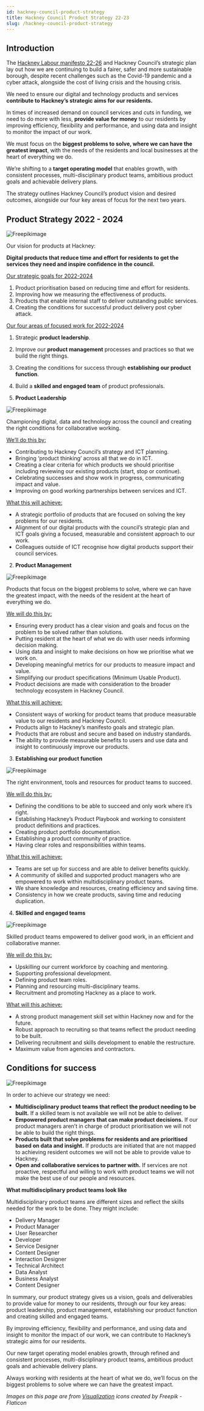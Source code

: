 ```yaml
---
id: hackney-council-product-strategy
title: Hackney Council Product Strategy 22-23
slug: /hackney-council-product-strategy
---
```


## Introduction

The [Hackney Labour manifesto 22-26](https://www.hackney-labour.org.uk/wp-content/uploads/2022/04/Hackney-Labour-2022-26-manifesto-%E2%94%80-Working-Together-for-a-Better-Hackney.pdf) and Hackney Council’s strategic plan lay out how we are continuing to build a fairer, safer and more sustainable borough, despite recent challenges such as the Covid-19 pandemic and a cyber attack, alongside the cost of living crisis and the housing crisis.

We need to ensure our digital and technology products and services **contribute to Hackney’s strategic aims for our residents.**

In times of increased demand on council services and cuts in funding, we need to do more with less, **provide value for money** to our residents by improving efficiency, flexibility and performance, and using data and insight to monitor the impact of our work.

We must focus on the **biggest problems to solve, where we can have the greatest impact**, with the needs of the residents and local businesses at the heart of everything we do.

We’re shifting to a **target operating model** that enables growth, with consistent processes, multi-disciplinary product teams, ambitious product goals and achievable delivery plans.

The strategy outlines Hackney Council’s product vision and desired outcomes, alongside our four key areas of focus for the next two years.

## Product Strategy 2022 - 2024

![Freepikimage](../docs/images/HC-product-strategy/vision.png)

Our vision for products at Hackney:

**Digital products that reduce time and effort for residents to get the services they need and inspire confidence in the council.**

<u>Our strategic goals for 2022-2024</u>

1. Product prioritisation based on reducing time and effort for residents.
2. Improving how we measuring the effectiveness of products.
3. Products that enable internal staff to deliver outstanding public services.
4. Creating the conditions for successful product delivery post cyber attack.

<u>Our four areas of focused work for 2022-2024</u>

1. Strategic **product leadership**.
2. Improve our **product management** processes and practices so that we build the right things.
3. Creating the conditions for success through **establishing our product function**.
4. Build a **skilled and engaged team** of product professionals.


1. **Product Leadership**

![Freepikimage](../docs/images/HC-product-strategy/ProductLeadership.png)

Championing digital, data and technology across the council and creating the right conditions for collaborative working.

<u>We’ll do this by:</u>

- Contributing to Hackney Council’s strategy and ICT planning.
- Bringing ‘product thinking’ across all that we do in ICT.
- Creating a clear criteria for which products we should prioritise including  reviewing our existing products (start, stop or continue).
- Celebrating  successes and show work in progress, communicating impact and value.
- Improving on good working partnerships between services and ICT.

<u>What this will achieve:</u>

- A strategic portfolio of products that are focused on solving the key problems for our residents.
- Alignment of our digital products with the council’s strategic plan and ICT goals giving a focused, measurable and consistent approach to our work.
- Colleagues outside of ICT recognise how digital products support their council services.

2.  **Product Management**

![Freepikimage](../docs/images/HC-product-strategy/ProductManagement.png)

Products that focus on the biggest problems to solve, where we can have the greatest impact, with the needs of the resident at the heart of everything we do.

<u>We will do this by:</u>

- Ensuring every product has a clear vision and goals and focus on the problem to be solved rather than solutions.
- Putting resident at the heart of what we do with user needs informing decision making.
- Using data and insight to make decisions on how we prioritise what we work on.
- Developing meaningful metrics for our products to measure impact and value.
- Simplifying our product specifications (Minimum Usable Product).
- Product decisions are made with consideration to the broader technology ecosystem in Hackney Council.

<u>What this will achieve:</u>

- Consistent ways of working for product teams that produce measurable value to our residents and Hackney Council.
- Products align to Hackney’s manifesto goals and strategic plan.
- Products that are robust and secure and based on industry standards.
- The ability to provide measurable benefits to users and use data and insight to continuously improve our products.

3. **Establishing our product function**

![Freepikimage](../docs/images/HC-product-strategy/ProductFunction.png)

The right environment, tools and resources for product teams to succeed.

<u>We will do this by:</u>

- Defining the conditions to be able to succeed and only work where it’s right.
- Establishing Hackney’s Product Playbook and working to consistent product definitions and practices.
- Creating product portfolio documentation.
- Establishing a product community of practice.
- Having clear roles and responsibilities within teams.

<u>What this will achieve:</u>

- Teams are set up for success and are able to deliver benefits quickly.
- A community of skilled and supported product managers who are empowered to work within multidisciplinary product teams.
- We share knowledge and resources, creating efficiency and saving time.
- Consistency in how we create products, saving time and reducing duplication.


4. **Skilled and engaged teams**

![Freepikimage](../docs/images/HC-product-strategy/SkilledTeam.png)

Skilled product teams empowered to deliver good work, in an efficient and collaborative manner.

<u>We will do this by:</u>

- Upskilling our current workforce by coaching and mentoring.
- Supporting professional development.
- Defining product team roles.
- Planning and resourcing multi-disciplinary teams.
- Recruitment and promoting Hackney as a place to work.

<u>What will this achieve:</u>

- A strong product management skill set within Hackney now and for the future.
- Robust approach to recruiting so that teams reflect the product needing to be built.
- Delivering recruitment and skills development to enable the restructure.
- Maximum value from agencies and contractors.

## Conditions for success

![Freepikimage](../docs/images/HC-product-strategy/ConditionsForSuccess.png)

In order to achieve our strategy we need:

- **Multidisciplinary product teams that reflect the product needing to be built.**
If a skilled team is not available we will not be able to deliver.
- **Empowered product managers that can make product decisions.**
If our product managers aren’t in charge of product prioritisation we will not be able to build the right things.
- **Products built that solve problems for residents and are prioritised based on data and insight.**
If products are initiated that are not mapped to achieving resident outcomes we will not be able to provide value to Hackney.
- **Open and collaborative services to partner with.**
If services are not proactive, respectful and willing to work with product teams we will not make the best use of our people and resources.

**What multidisciplinary product teams look like**

Multidisciplinary product teams are different sizes and reflect the skills needed for the work to be done. They might include:

- Delivery Manager
- Product Manager
- User Researcher
- Developer
- Service Designer
- Content Designer
- Interaction Designer
- Technical Architect
- Data Analyst
- Business Analyst
- Content Designer

In summary, our product strategy gives us a vision, goals and deliverables to provide value for money to our residents, through our four key areas: product leadership, product management, establishing our product function and creating skilled and engaged teams.

By improving efficiency, flexibility and performance, and using data and insight to monitor the impact of our work, we can contribute to Hackney’s strategic aims for our residents.

Our new target operating model enables growth, through refined and consistent processes, multi-disciplinary product teams, ambitious product goals and achievable delivery plans.

Always working with residents at the heart of what we do, we’ll focus on the biggest problems to solve where we can have the greatest impact.

_Images on this page are from [Visualization](https://www.flaticon.com/free-icons/visualization) icons created by Freepik - Flaticon_